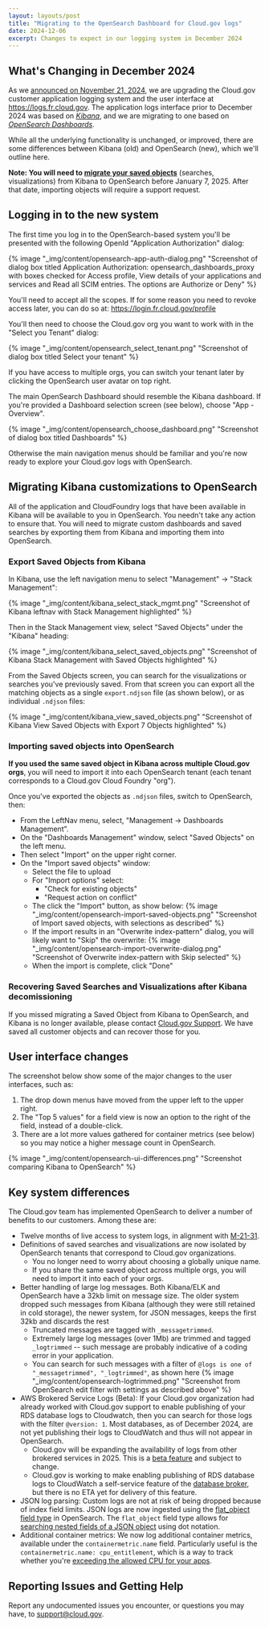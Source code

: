 ```yaml
---
layout: layouts/post
title: "Migrating to the OpenSearch Dashboard for Cloud.gov logs"
date: 2024-12-06
excerpt: Changes to expect in our logging system in December 2024
---
```


## What's Changing in December 2024

As we [announced on November 21, 2024](/content/news/articles/2024-11-21-new-logging-system.md), we are upgrading the Cloud.gov customer application logging system and the user interface at <https://logs.fr.cloud.gov>. The application logs interface prior to December 2024 was based on [_Kibana_](https://www.elastic.co/kibana), and we are migrating to one
based on [_OpenSearch Dashboards_](https://www.opensearch.org/docs/latest/dashboards/).

While all the underlying functionality is unchanged, or improved, there are some differences between Kibana (old) and OpenSearch (new), which we'll outline here.

**Note: You will need to [migrate your saved objects](#migrating-kibana-customizations-to-opensearch)** (searches, visualizations) from Kibana to OpenSearch before January 7, 2025. After that date, importing objects will require a support request.

## Logging in to the new system

The first time you log in to the OpenSearch-based system you'll be presented
with the following OpenId "Application Authorization" dialog:

{% image "_img/content/opensearch-app-auth-dialog.png" "Screenshot of dialog box titled Application Authorization: opensearch_dashboards_proxy with boxes checked for Access profile, View details of your applications and services and Read all SCIM entries. The options are Authorize or Deny" %}

You'll need to accept all the scopes. If for some reason you need to revoke
access later, you can do so at: <https://login.fr.cloud.gov/profile>

You'll then need to choose the Cloud.gov org you want to work with in the "Select you Tenant" dialog:

{% image "_img/content/opensearch_select_tenant.png" "Screenshot of dialog box titled Select your tenant" %}

If you have access to multiple orgs, you can switch your tenant later by clicking the OpenSearch user avatar on top right.

The main OpenSearch Dashboard should resemble the Kibana dashboard. If you're provided a
Dashboard selection screen (see below), choose "App - Overview".

{% image "_img/content/opensearch_choose_dashboard.png" "Screenshot of dialog box titled Dashboards" %}

Otherwise the main navigation menus should be familiar and you're now ready to explore your Cloud.gov logs with OpenSearch.

## Migrating Kibana customizations to OpenSearch

All of the application and CloudFoundry logs that have been available in Kibana
will be available to you in OpenSearch. You needn't take any action to ensure that.
You will need to migrate custom dashboards and saved searches by exporting them
from Kibana and importing them into OpenSearch.

### Export Saved Objects from Kibana

In Kibana, use the left navigation menu to select "Management" -> "Stack Management":

{% image "_img/content/kibana_select_stack_mgmt.png" "Screenshot of Kibana leftnav with Stack Management highlighted" %}

Then in the Stack Management view, select "Saved Objects" under the "Kibana" heading:

{% image "_img/content/kibana_select_saved_objects.png" "Screenshot of Kibana Stack Management with Saved Objects highlighted" %}

From the Saved Objects screen, you can search for the visualizations or
searches you've previously saved. From that screen you can export all the matching objects as a single `export.ndjson` file (as shown below),
or as individual `.ndjson` files:

{% image "_img/content/kibana_view_saved_objects.png" "Screenshot of Kibana View Saved Objects with Export 7 Objects highlighted" %}

### Importing saved objects into OpenSearch

**If you used the same saved object in Kibana across multiple Cloud.gov orgs**,
you will need to import it into each OpenSearch tenant (each tenant corresponds to a Cloud.gov Cloud Foundry "org").

Once you've exported the objects as `.ndjson` files, switch to OpenSearch, then:

- From the LeftNav menu, select, "Management -> Dashboards Management".
- On the "Dashboards Management" window, select "Saved Objects" on the left menu.
- Then select "Import" on the upper right corner.
- On the "Import saved objects" window:
  - Select the file to upload
  - For "Import options" select:
    - "Check for existing objects"
    - "Request action on conflict"
  - The click the "Import" button, as show below: {% image "_img/content/opensearch-import-saved-objects.png" "Screenshot of Import saved objects, with selections as described" %}
  - If the import results in an "Overwrite index-pattern" dialog, you will likely want to "Skip" the overwrite: {% image "_img/content/opensearch-import-overwrite-dialog.png" "Screenshot of Overwrite index-pattern with Skip selected" %}
  - When the import is complete, click "Done"

### Recovering Saved Searches and Visualizations after Kibana decomissioning

If you missed migrating a Saved Object
from Kibana to OpenSearch, and Kibana is no longer available,
please contact [Cloud.gov Support](mailto:support@cloud.gov).
We have saved all customer objects and can recover those for you.

## User interface changes

The screenshot below show some of the major changes to the user interfaces, such as:

1. The drop down menus have moved from the upper left to the upper right.
2. The "Top 5 values" for a field view is now an option to the right of the field, instead of a double-click.
3. There are a lot more values gathered for container metrics (see below) so you may notice a higher message count in OpenSearch.

{% image "_img/content/opensearch-ui-differences.png" "Screenshot comparing Kibana to OpenSearch" %}

## Key system differences

The Cloud.gov team has implemented OpenSearch to deliver a number of benefits to our customers. Among these are:

- Twelve months of live access to system logs, in alignment with [M-21-31](https://www.whitehouse.gov/wp-content/uploads/2021/08/M-21-31-Improving-the-Federal-Governments-Investigative-and-Remediation-Capabilities-Related-to-Cybersecurity-Incidents.pdf).
- Definitions of saved searches and visualizations are now isolated by OpenSearch tenants that correspond to Cloud.gov organizations.
  - You no longer need to worry about choosing a globally unique name.
  - If you share the same saved object across multiple orgs, you will need to import it into each of your orgs.
- Better handling of large log messages. Both Kibana/ELK and OpenSearch have a 32kb limit on message size. The older system dropped such messages from Kibana (although they were still retained in cold storage), the newer system, for JSON messages, keeps the first 32kb and discards the rest
  - Truncated messages are tagged with `_messagetrimmed`.
  - Extremely large log messages (over 1Mb) are trimmed and tagged `_logtrimmed` -- such message are probably indicative of a coding error in your application.
  - You can search for such messages with a filter of `@logs is one of "_messagetrimmed", "_logtrimmed"`, as shown here
    {% image "_img/content/opensearch-logtrimmed.png" "Screenshot from OpenSearch edit filter with settings as described above" %}
- AWS Brokered Service Logs (Beta): If your Cloud.gov organization had already worked with Cloud.gov support to enable publishing of your RDS database logs to Cloudwatch, then you can search for those logs with the filter `@version: 1`. Most databases, as of December 2024, are not yet publishing their logs to CloudWatch and thus will not appear in OpenSearch.
  - Cloud.gov will be expanding the availability of logs from other brokered services in 2025. This is a [beta feature]({{site.baseurl}}/docs/services/intro/#support-status) and subject to change.
  - Cloud.gov is working to make enabling publishing of RDS database logs to CloudWatch a self-service feature of the [database broker](/docs/services/relational-database.md), but there is no ETA yet for delivery of this feature.
- JSON log parsing: Custom logs are not at risk of being dropped because of index field limits. JSON logs are now ingested using the [flat_object field type](https://opensearch.org/docs/latest/field-types/supported-field-types/flat-object/) in OpenSearch. The `flat_object` field type allows for [searching nested fields of a JSON object](https://opensearch.org/docs/latest/field-types/supported-field-types/flat-object/#using-flat-object) using dot notation.
- Additional container metrics: We now log additional container metrics, available under the `containermetric.name` field. Particularly useful is the `containermetric.name: cpu_entitlement`, which is a way to track whether you're [exceeding the allowed CPU for your apps](https://www.cloudfoundry.org/blog/better-way-split-cake-cpu-entitlements/).

## Reporting Issues and Getting Help

Report any undocumented issues you encounter, or questions you may have, to <support@cloud.gov>.
